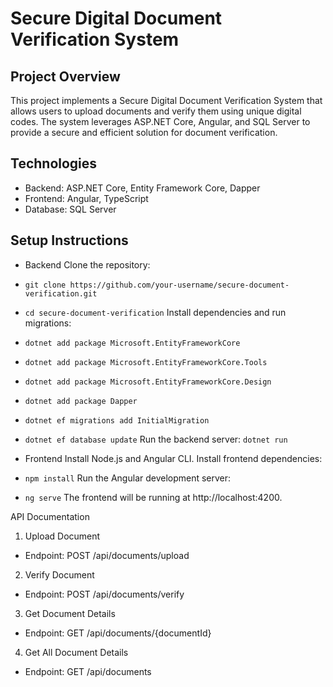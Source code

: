 # Secure Digital Document Verification System

## Project Overview
This project implements a Secure Digital Document Verification System that allows users to upload documents and verify them using unique digital codes. The system leverages ASP.NET Core, Angular, and SQL Server to provide a secure and efficient solution for document verification.


## Technologies
- Backend: ASP.NET Core, Entity Framework Core, Dapper
- Frontend: Angular, TypeScript
- Database: SQL Server
  
## Setup Instructions
- Backend
Clone the repository:
- ```git clone https://github.com/your-username/secure-document-verification.git```
- ```cd secure-document-verification```
Install dependencies and run migrations:

- ```dotnet add package Microsoft.EntityFrameworkCore```
- ```dotnet add package Microsoft.EntityFrameworkCore.Tools```
- ```dotnet add package Microsoft.EntityFrameworkCore.Design```
- ```dotnet add package Dapper```
- ```dotnet ef migrations add InitialMigration```

- ```dotnet ef database update```
Run the backend server:
```dotnet run```

- Frontend
Install Node.js and Angular CLI.
Install frontend dependencies:
- ```npm install```
Run the Angular development server:
- ```ng serve```
The frontend will be running at http://localhost:4200.

API Documentation
1. Upload Document
- Endpoint: POST /api/documents/upload
2. Verify Document
- Endpoint: POST /api/documents/verify
3. Get Document Details
- Endpoint: GET /api/documents/{documentId}
4. Get All Document Details
- Endpoint: GET /api/documents

